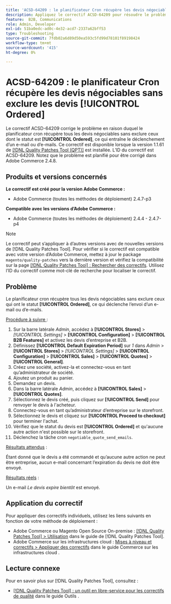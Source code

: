 ```yaml
---
title: 'ACSD-64209 : le planificateur Cron récupère les devis négociables sans exclure les devis [!UICONTROL Ordered]'
description: Appliquez le correctif ACSD-64209 pour résoudre le problème d’Adobe Commerce où le planificateur cron récupère toutes les guillemets négociables sans exclure ceux dont le statut est [!UICONTROL Ordered], ce qui entraîne le déclenchement d’un e-mail ou d’e-mails.
feature:  B2B, Communications
role: Admin, Developer
exl-id: 51ba0edc-ad0c-4e32-acd7-2337a62bff53
type: Troubleshooting
source-git-commit: 7fdb02a6d89d50ea593c5fd99d78101f89198424
workflow-type: tm+mt
source-wordcount: '415'
ht-degree: 0%

---
```


# ACSD-64209 : le planificateur Cron récupère les devis négociables sans exclure les devis [!UICONTROL Ordered]

Le correctif ACSD-64209 corrige le problème en raison duquel le planificateur cron récupère tous les devis négociables sans exclure ceux dont le statut est **[!UICONTROL Ordered]**, ce qui entraîne le déclenchement d’un e-mail ou d’e-mails. Ce correctif est disponible lorsque la version 1.1.61 de [[!DNL Quality Patches Tool (QPT)]](/help/tools/quality-patches-tool/quality-patches-tool-to-self-serve-quality-patches.md) est installée. L’ID du correctif est ACSD-64209. Notez que le problème est planifié pour être corrigé dans Adobe Commerce 2.4.8.

## Produits et versions concernés

**Le correctif est créé pour la version Adobe Commerce :**

* Adobe Commerce (toutes les méthodes de déploiement) 2.4.7-p3

**Compatible avec les versions d’Adobe Commerce :**

* Adobe Commerce (toutes les méthodes de déploiement) 2.4.4 - 2.4.7-p4

>[!NOTE]
>
>Le correctif peut s’appliquer à d’autres versions avec de nouvelles versions de [!DNL Quality Patches Tool]. Pour vérifier si le correctif est compatible avec votre version d’Adobe Commerce, mettez à jour le package `magento/quality-patches` vers la dernière version et vérifiez la compatibilité sur la page [[!DNL Quality Patches Tool] : Rechercher des correctifs](https://experienceleague.adobe.com/tools/commerce-quality-patches/index.html?lang=fr). Utilisez l’ID du correctif comme mot-clé de recherche pour localiser le correctif.

## Problème

Le planificateur cron récupère tous les devis négociables sans exclure ceux qui ont le statut **[!UICONTROL Ordered]**, ce qui déclenche l’envoi d’un e-mail ou d’e-mails.

<u>Procédure à suivre </u> :


1. Sur la barre latérale *Admin*, accédez à **[!UICONTROL Stores]** > *[!UICONTROL Settings]* > **[!UICONTROL Configuration]** > **[!UICONTROL B2B Features]** et activez les devis d’entreprise et B2B.
1. Définissez **[!UICONTROL Default Expiration Period]** sur *1* dans *Admin* > **[!UICONTROL Stores]** > *[!UICONTROL Settings]* > **[!UICONTROL Configuration]** > **[!UICONTROL Sales]** > **[!UICONTROL Quotes]** > **[!UICONTROL General]**.
1. Créez une société, activez-la et connectez-vous en tant qu’administrateur de société.
1. Ajoutez un produit au panier.
1. Demandez un devis.
1. Dans la barre latérale *Admin*, accédez à **[!UICONTROL Sales]** > **[!UICONTROL Quotes]**.
1. Sélectionnez le devis créé, puis cliquez sur **[!UICONTROL Send]** pour renvoyer le devis à l&#39;acheteur.
1. Connectez-vous en tant qu’administrateur d’entreprise sur le storefront.
1. Sélectionnez le devis et cliquez sur **[!UICONTROL Proceed to checkout]** pour terminer l&#39;achat.
1. Vérifiez que le statut du devis est **[!UICONTROL Ordered]** et qu&#39;aucune autre action n&#39;est possible sur le storefront.
1. Déclenchez la tâche cron `negotiable_quote_send_emails`.


<u>Résultats attendus</u> :

Étant donné que le devis a été commandé et qu’aucune autre action ne peut être entreprise, aucun e-mail concernant l’expiration du devis ne doit être envoyé.

<u>Résultats réels</u> :

Un e-mail *Le devis expire bientôt* est envoyé.

## Application du correctif

Pour appliquer des correctifs individuels, utilisez les liens suivants en fonction de votre méthode de déploiement :

* Adobe Commerce ou Magento Open Source On-premise : [[!DNL Quality Patches Tool] > Utilisation](/help/tools/quality-patches-tool/usage.md) dans le guide de [!DNL Quality Patches Tool].
* Adobe Commerce sur les infrastructures cloud : [Mises à niveau et correctifs > Appliquer des correctifs](https://experienceleague.adobe.com/docs/commerce-cloud-service/user-guide/develop/upgrade/apply-patches.html?lang=fr) dans le guide Commerce sur les infrastructures cloud .

## Lecture connexe

Pour en savoir plus sur [!DNL Quality Patches Tool], consultez :

* [[!DNL Quality Patches Tool] : un outil en libre-service pour les correctifs de qualité](/help/tools/quality-patches-tool/quality-patches-tool-to-self-serve-quality-patches.md) dans le guide Outils .

